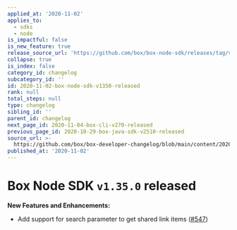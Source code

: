 ```yaml
---
applied_at: '2020-11-02'
applies_to:
  - sdks
  - node
is_impactful: false
is_new_feature: true
release_source_url: 'https://github.com/box/box-node-sdk/releases/tag/v1.35.0'
collapse: true
is_index: false
category_id: changelog
subcategory_id: ''
id: 2020-11-02-box-node-sdk-v1350-released
rank: null
total_steps: null
type: changelog
sibling_id: ''
parent_id: changelog
next_page_id: 2020-11-04-box-cli-v270-released
previous_page_id: 2020-10-29-box-java-sdk-v2510-released
source_url: >-
  https://github.com/box/box-developer-changelog/blob/main/content/2020/11-02-box-node-sdk-v1350-released.md
published_at: '2020-11-02'
---
```

# Box Node SDK `v1.35.0` released

**New Features and Enhancements:**

* Add support for search parameter to get shared link items ([#547][1])

[1]: https://github.com/box/box-node-sdk/issues/547
